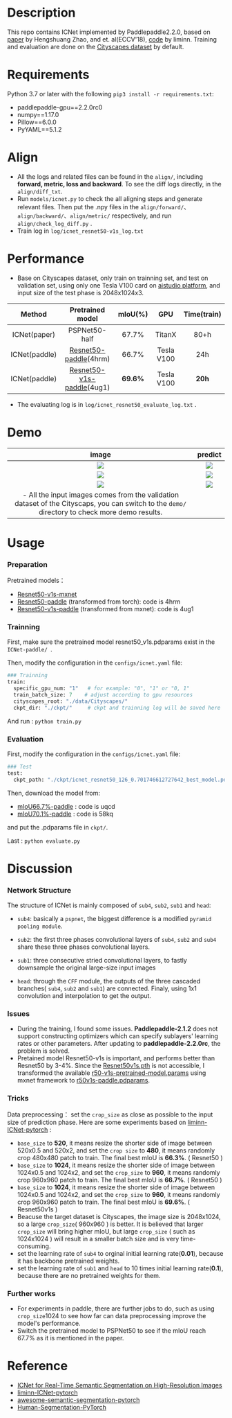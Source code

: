 # Description
This repo contains ICNet implemented by Paddlepaddle2.2.0, based on [paper](https://arxiv.org/abs/1704.08545) by Hengshuang Zhao, and et. al(ECCV'18), [code](https://github.com/liminn/ICNet-pytorch) by liminn.
Training and evaluation are done on the [Cityscapes dataset](https://www.cityscapes-dataset.com/) by default.

# Requirements
Python 3.7 or later with the following `pip3 install -r requirements.txt`:
- paddlepaddle-gpu==2.2.0rc0
- numpy==1.17.0
- Pillow==6.0.0
- PyYAML==5.1.2

# Align
- All the logs and related files can be found in the `align/`, including **forward, metric, loss and backward**. To see the diff logs directly, in the `align/diff_txt`.
- Run `models/icnet.py` to check the all aligning steps and generate relevant files. Then put the .npy files in the `align/forward/`、`align/backward/`、`align/metric/` respectively, and run `align/check_log_diff.py` .
- Train log in `log/icnet_resnet50-v1s_log.txt`

# Performance  
- Base on Cityscapes dataset, only train on trainning set, and test on validation set, using only one Tesla V100 card on [aistudio platform](https://aistudio.baidu.com/aistudio/index), and input size of the test phase is 2048x1024x3.

|    Method     | Pretrained model |  mIoU(%)  |    GPU     | Time(train) |
| :-----------: | :--------------: | :-------: | :--------: | :---------: |
| ICNet(paper)  |  PSPNet50-half   |   67.7%   |   TitanX   |    80+h     |
| ICNet(paddle) |     [Resnet50-paddle](https://pan.baidu.com/s/1kAvCAghQh01VF32o2EMgTQ)(4hrm)     |   66.7%   | Tesla V100 |     24h     |
| ICNet(paddle) |   [Resnet50-v1s-paddle](https://pan.baidu.com/s/1k7Swsu1QzV4OllKp8IAPDw)(4ug1)   | **69.6%** | Tesla V100 |   **20h**   |

- The evaluating log is in `log/icnet_resnet50_evaluate_log.txt` .

# Demo

|image|predict|
|:---:|:---:|
|![](https://github.com/pooruss/ICNet-paddle/raw/master/demo/frankfurt_000001_020287_leftImg8bit_src.png)|![](https://github.com/pooruss/ICNet-paddle/raw/master/demo/frankfurt_000001_020287_leftImg8bit_mIoU_0.72859335.png)|
|![](https://github.com/pooruss/ICNet-paddle/raw/master/demo/lindau_000056_000019_leftImg8bit_src.png)|![](https://github.com/pooruss/ICNet-paddle/raw/master/demo/lindau_000056_000019_leftImg8bit_mIoU_0.58784664.png) |
|![](https://github.com/pooruss/ICNet-paddle/raw/master/demo/munster_000146_000019_leftImg8bit_src.png)|![](https://github.com/pooruss/ICNet-paddle/raw/master/demo/munster_000146_000019_leftImg8bit_mIoU_0.71236753.png) |
|- All the input images comes from the validation dataset of the Cityscaps, you can switch to the `demo/` directory to check more demo results.||

# Usage
### Preparation
Pretrained models：

- [Resnet50-v1s-mxnet](https://apache-mxnet.s3-accelerate.dualstack.amazonaws.com/gluon/models/resnet50_v1s-25a187fa.zip)
- [Resnet50-paddle](https://pan.baidu.com/s/1kAvCAghQh01VF32o2EMgTQ) (transformed from torch): code is 4hrm 
- [Resnet50-v1s-paddle](https://pan.baidu.com/s/1k7Swsu1QzV4OllKp8IAPDw) (transformed from mxnet): code is 4ug1 


### Trainning

First, make sure the pretrained model resnet50_v1s.pdparams exist in the `ICNet-paddle/ `.

Then, modify the configuration in the `configs/icnet.yaml` file:

```Python
### Trainning 
train:
  specific_gpu_num: "1"   # for example: "0", "1" or "0, 1"
  train_batch_size: 7    # adjust according to gpu resources
  cityscapes_root: "./data/Cityscapes/" 
  ckpt_dir: "./ckpt/"     # ckpt and trainning log will be saved here
```
And run : `python train.py`

### Evaluation
First, modify the configuration in the `configs/icnet.yaml` file:
```Python
### Test
test:
  ckpt_path: "./ckpt/icnet_resnet50_126_0.701746612727642_best_model.pdparams"  # set the evaluate model path correctly
```
Then, download the model from:

- [mIoU66.7%-paddle](https://pan.baidu.com/s/1LeS1tktin9Hwu0a3OpkabQ) : code is uqcd
- [mIoU70.1%-paddle](https://pan.baidu.com/s/1eDnEPK5ZYBYLchAOI-6Ovg) : code is 58kq

and put the .pdparams file in  `ckpt/`.

Last : `python evaluate.py`



# Discussion
### Network Structure

The structure of ICNet is mainly composed of `sub4`, `sub2`, `sub1` and `head`: 

- `sub4`: basically a `pspnet`, the biggest difference is a modified `pyramid pooling module`.

- `sub2`: the first three phases convolutional layers of `sub4`, `sub2` and `sub4` share these three phases convolutional layers.

- `sub1`: three consecutive stried convolutional layers, to fastly downsample the original large-size input images

- `head`: through the `CFF` module, the outputs of the three cascaded branches( `sub4`, `sub2` and `sub1`) are connected. Finaly, using 1x1 convolution and interpolation to get the output.

### Issues

- During the training, I found some issues. **Paddlepaddle-2.1.2** does not support constructing optimizers which can specify sublayers' learning rates or other parameters. After updating to **paddlepaddle-2.2.0rc**, the problem is solved. 
- Pretained model Resnet50-v1s is important, and performs better than Resnet50 by 3-4%. Since the <u>Resnet50v1s.pth</u> is not accessible, I transformed the available <u>r50-v1s-pretrained-model.params</u> using mxnet framework to <u>r50v1s-paddle.pdparams</u>. 

### Tricks

Data preprocessing： set the `crop_size` as close as possible to the input size of prediction phase. Here are some experiments based on [liminn-ICNet-pytorch](https://github.com/liminn/ICNet-pytorch) :

- `base_size` to **520**, it means resize the shorter side of image between 520x0.5 and 520x2, and set the `crop size` to **480**, it means randomly crop 480x480 patch to train. The final best mIoU is **66.3%**. ( Resnet50 )
- `base_size` to **1024**, it means resize the shorter side of image between 1024x0.5 and 1024x2, and set the `crop_size` to **960**, it means randomly crop 960x960 patch to train. The final best mIoU is **66.7%**. ( Resnet50 )
- `base_size` to **1024**, it means resize the shorter side of image between 1024x0.5 and 1024x2, and set the `crop_size` to **960**, it means randomly crop 960x960 patch to train. The final best mIoU is **69.6%**. ( Resnet50v1s )
- Beacuse the target dataset is Cityscapes, the image size is 2048x1024, so a large `crop_size`( 960x960 ) is better. It is believed that larger `crop_size` will bring higher mIoU, but large `crop_size` ( such as 1024x1024 ) will result in a smaller batch size and is very time-consuming. 
- set the learning rate of `sub4` to orginal initial learning rate(**0.01**), because it has backbone pretrained weights.
- set the learning rate of `sub1` and `head` to 10 times initial learning rate(**0.1**), because there are no pretrained weights for them.

### Further works

- For experiments in paddle, there are further jobs to do, such as using `crop_size`1024 to see how far can data preprocessing improve the model's performance. 
- Switch the pretrained model to PSPNet50 to see if the mIoU reach 67.7% as it is mentioned in the paper.

# Reference
- [ICNet for Real-Time Semantic Segmentation on High-Resolution Images](https://arxiv.org/abs/1704.08545)
- [liminn-ICNet-pytorch](https://github.com/liminn/ICNet-pytorch)
- [awesome-semantic-segmentation-pytorch](https://github.com/Tramac/awesome-semantic-segmentation-pytorch)
- [Human-Segmentation-PyTorch](https://github.com/thuyngch/Human-Segmentation-PyTorch)
